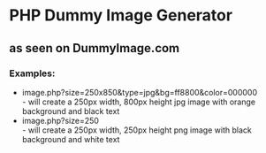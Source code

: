 # PHP Dummy Image Generator
## as seen on DummyImage.com

### Examples:
 * image.php?size=250x850&type=jpg&bg=ff8800&color=000000 <br>- will create a 250px width, 800px height jpg image with orange background and black text
 * image.php?size=250 <br>- will create a 250px width, 250px height png image with black background and white text
